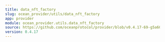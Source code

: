 ```yaml
---
title: data_nft_factory
slug: ocean_provider/utils/data_nft_factory
app: provider
module: ocean_provider.utils.data_nft_factory
source: https://github.com/oceanprotocol/provider/blob/v0.4.17-69-g5a60369/ocean_provider/utils/data_nft_factory.py
version: 0.4.17
---
```

